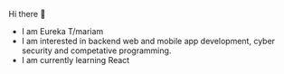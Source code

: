 Hi there 👋

- I am Eureka T/mariam
- I am interested in backend web and mobile app development, cyber security and competative programming.
- I am currently learning React
  
  

